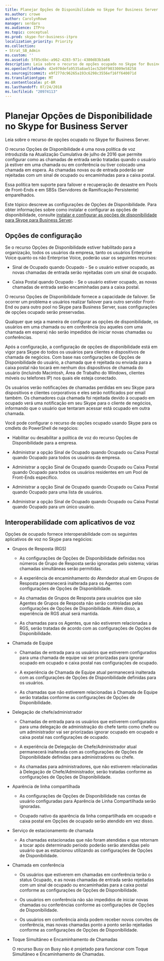 ```yaml
---
title: Planejar Opções de Disponibilidade no Skype for Business Server
ms.author: crowe
author: CarolynRowe
manager: serdars
ms.audience: ITPro
ms.topic: conceptual
ms.prod: skype-for-business-itpro
localization_priority: Priority
ms.collection:
- Strat_SB_Admin
ms.custom: ''
ms.assetid: 5f85c6bc-a962-4283-971c-4380d83b3a66
description: Leia sobre o recurso de opções ocupado no Skype for Business Server.
ms.openlocfilehash: 42e970defa9535a8ae51ec52b0f9033009e58258
ms.sourcegitcommit: e9f277dc96265a193c6298c3556ef16ff640071d
ms.translationtype: MT
ms.contentlocale: pt-BR
ms.lasthandoff: 07/24/2018
ms.locfileid: "20974113"
---
```

# <a name="plan-for-busy-options-for-skype-for-business-server"></a>Planejar Opções de Disponibilidade no Skype for Business Server
 
Leia sobre o recurso de opções ocupado no Skype for Business Server.
  
O recurso Opções de Disponibilidade é uma nova política de voz introduzida na Atualização Cumulativa de julho de 2016 que permite configurar como as chamadas de entrada serão tratadas quando o usuário já estiver em uma chamada ou em conferência ou tiver colocado uma chamada em espera. As chamadas novas ou de entrada poderão ser rejeitadas com um sinal de ocupado ou encaminhadas para a caixa postal. 
  
Essa política tem suporte para failover e recuperação de desastre em Pools de Front-Ends e em SBSs (Servidores de Ramificação Persistente) emparelhados.
  
Este tópico descreve as configurações de Opções de Disponibilidade. Para obter informações sobre como instalar e configurar as opções de disponibilidade, consulte [instalar e configurar as opções de disponibilidade para Skype para Business Server](../../deploy/deploy-enterprise-voice/install-and-configure-busy-options.md).
  
## <a name="configuration-options"></a>Opções de configuração

Se o recurso Opções de Disponibilidade estiver habilitado para a organização, todos os usuários da empresa, tanto os usuários Enterprise Voice quanto os não Enterprise Voice, poderão usar os seguintes recursos:
  
- Sinal de Ocupado quando Ocupado - Se o usuário estiver ocupado, as novas chamadas de entrada serão rejeitadas com um sinal de ocupado.
    
- Caixa Postal quando Ocupado - Se o usuário estiver ocupado, as novas chamadas de entrada serão encaminhadas para a caixa postal.
    
O recurso Opções de Disponibilidade fornece a capacidade de failover. Se ocorrer um problema e usuários realizar failover para outro servidor Front-End ou para outro pool no Skype para Business Server, suas configurações de opções ocupado serão preservadas.
  
Qualquer que seja a maneira de configurar as opções de disponibilidade, os usuários em uma chamada ou em conferência (ou aqueles com uma chamada em espera) não serão impedidos de iniciar novas chamadas ou conferências.   
  
Após a configuração, a configuração de opções de disponibilidade está em vigor para Skype do todos os usuários para clientes e dispositivos de chamada de negócios. Com base nas configurações de Opções de Disponibilidade do usuário, a chamada que é rejeitada ou enviada para a caixa postal não tocará em nenhum dos dispositivos de chamada do usuário (incluindo Macintosh, Área de Trabalho do Windows, clientes móveis ou telefones IP) nos quais ele esteja conectado. 
  
Os usuários verão notificações de chamadas perdidas em seu Skype para dispositivos e clientes corporativos e eles serão notificados por email também. Os chamadores cuja chamada foi rejeitada devido à ocupado em ocupado verá uma notificação em seu Skype para o cliente de negócios, informando que o usuário que tentaram acessar está ocupado em outra chamada.
  
Você pode configurar o recurso de opções ocupado usando Skype para os cmdlets do PowerShell de negócios:
  
- Habilitar ou desabilitar a política de voz do recurso Opções de Disponibilidade para a empresa.
    
- Administrar a opção Sinal de Ocupado quando Ocupado ou Caixa Postal quando Ocupado para todos os usuários da empresa.
    
- Administrar a opção Sinal de Ocupado quando Ocupado ou Caixa Postal quando Ocupado para todos os usuários residentes em um Pool de Front-Ends específico.
    
- Administrar a opção Sinal de Ocupado quando Ocupado ou Caixa Postal quando Ocupado para uma lista de usuários.
    
- Administrar a opção Sinal de Ocupado quando Ocupado ou Caixa Postal quando Ocupado para um único usuário.
    
## <a name="interoperability-with-voice-applications"></a>Interoperabilidade com aplicativos de voz

Opções de ocupado fornece interoperabilidade com os seguintes aplicativos de voz no Skype para negócios:
  
- Grupos de Resposta (RGS)
    
  - As configurações de Opções de Disponibilidade definidas nos números de Grupo de Resposta serão ignoradas pelo sistema; várias chamadas simultâneas serão permitidas.  
    
  - A experiência de encaminhamento do Atendedor atual em Grupos de Resposta permanecerá inalterada para os Agentes com configurações de Opções de Disponibilidade.
    
  - As chamadas de Grupos de Resposta para usuários que são Agentes de Grupos de Resposta não serão controladas pelas configurações de Opções de Disponibilidade. Além disso, a experiência de RGS atual será mantida.
    
  - As chamadas para os Agentes, que não estiverem relacionadas a RGS, serão tratadas de acordo com as configurações de Opções de Disponibilidade.
    
- Chamada de Equipe
    
  - Chamadas de entrada para os usuários que estiverem configurados para uma chamada de equipe vai ser priorizadas para ignorar ocupado em ocupado e caixa postal nas configurações de ocupado.
    
  - A experiência de Chamada de Equipe atual permanecerá inalterada com as configurações de Opções de Disponibilidade definidas para os usuários.
    
  - As chamadas que não estiverem relacionadas à Chamada de Equipe serão tratadas conforme as configurações de Opções de Disponibilidade.
    
- Delegação de chefe/administrador  
    
  - Chamadas de entrada para os usuários que estiverem configurados para uma delegação de administração do chefe tanto como chefe ou um administrador vai ser priorizadas ignorar ocupado em ocupado e caixa postal nas configurações de ocupado.
    
  - A experiência de Delegação de Chefe/Administrador atual permanecerá inalterada com as configurações de Opções de Disponibilidade definidas para administradores ou chefe.
    
  - As chamadas para administradores, que não estiverem relacionadas à Delegação de Chefe/Administrador, serão tratadas conforme as configurações de Opções de Disponibilidade.
    
- Aparência de linha compartilhada    
    
  - As configurações de Opções de Disponibilidade nas contas de usuário configuradas para Aparência de Linha Compartilhada serão ignoradas.  
    
  - Ocupado nativo da aparência da linha compartilhada em ocupado e caixa postal em Opções de ocupado serão atendido em vez disso.
    
- Serviço de estacionamento de chamada  
    
  - As chamadas estacionadas que não foram atendidas e que retornam a tocar após determinado período poderão serão atendidas pelo usuário que as estacionou utilizando as configurações de Opções de Disponibilidade.  
    
- Chamada em conferência
    
  - Os usuários que estiverem em chamadas em conferência terão o status Ocupado, e as novas chamadas de entrada serão rejeitadas com um sinal de ocupado ou encaminhadas para a caixa postal conforme as configurações de Opções de Disponibilidade.
    
  - Os usuários em conferência não são impedidos de iniciar novas chamadas ou conferências conforme as configurações de Opções de Disponibilidade.
    
  - Os usuários em conferência ainda podem receber novos convites de conferência, mas novas chamadas ponto a ponto serão rejeitadas conforme as configurações de Opções de Disponibilidade.
    
- Toque Simultâneo e Encaminhamento de Chamadas
    
    O recurso Busy on Busy não é projetado para funcionar com Toque Simultâneo e Encaminhamento de Chamadas.
    

